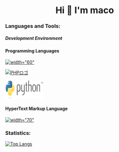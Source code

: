 <h1 align="center">Hi 👋 I'm maco</h1>
  
  <h3 style="align-items: left;">Languages and Tools:</h3>
  <h5 style="align-items: left;">Development Environment</h5>
<!--   <div style="align-items: left;">
    <a href="https://git-scm.com/" target="_blank"> <img src="img/git-icon.svg" alt=width="60" height="60"/> </a>
  </div> -->
  
  
  <h4 style="align-items: left;">Programming Languages</h4>
  <div style="align-items: left;">
    <a href="https://simple.wikipedia.org/wiki/C_(programming_language)" target="_blank"> <img src="https://cdn.discordapp.com/attachments/831127414067298304/881152499258646578/220px-C_Programming_Language.png" alt=width="60" height="60"/> </a>
  
  <a href="https://ja.wikipedia.org/wiki/%E3%83%95%E3%82%A1%E3%82%A4%E3%83%AB:PHP-logo.svg" target="_blank"> <img src="https://upload.wikimedia.org/wikipedia/commons/2/27/PHP-logo.svg" alt="PHPロゴ" width="60" height="60"/> </a>
  
  <a href="https://ja.wikipedia.org/wiki/Python" target="_blank"> <img src="img/Python_logo.svg.png" alt="pythonロゴ" width="120" height="60"/> </a>

  </div>
  <h4 style="align-items: left;">HyperText Markup Language</h4>
  <div style="align-items: left;">
    <a href="https://ja.wikipedia.org/wiki/HTML5" target="_blank"><img src="img/html-5.svg"  alt=width="70" height="70"></a>
    <a href="https://www.w3.org/TR/CSS/" target="_blank"><img src="img/css-3.svg" alt="" alt=width="70" height="70" ></a>

  </div>

   <h3 style="align-items: left;">Statistics:</h3> 



[![Top Langs](https://github-readme-stats.vercel.app/api/top-langs/?username=lion-rion)](https://github.com/anuraghazra/github-readme-stats)
